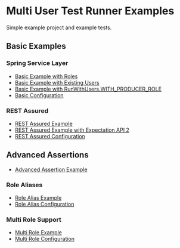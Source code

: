 Multi User Test Runner Examples
===============================

Simple example project and example tests.

## Basic Examples

### Spring Service Layer

* [Basic Example with Roles](src/test/java/fi/vincit/mutrproject/feature/todo/TodoServiceIT.java)
* [Basic Example with Existing Users](src/test/java/fi/vincit/mutrproject/feature/todo/TodoServiceWithUsersIT.java)
* [Basic Example with RunWithUsers.WITH_PRODUCER_ROLE](src/test/java/fi/vincit/mutrproject/feature/todo/TodoServiceProducerRoleIT.java)
* [Basic Configuration](src/test/java/fi/vincit/mutrproject/configuration/TestMultiUserConfig.java)

### REST Assured

* [REST Assured Example](src/test/java/fi/vincit/mutrproject/feature/todo/RestAssuredIT.java)
* [REST Assured Example with Expectation API 2](src/test/java/fi/vincit/mutrproject/feature/todo/RestAssuredExpectation2IT.java)
* [REST Assured Configuration](src/test/java/fi/vincit/mutrproject/configuration/TestMultiUserRestConfig.java)

## Advanced Assertions

* [Advanced Assertion Example](src/test/java/fi/vincit/mutrproject/feature/todo/TodoServiceJava8IT.java)

### Role Aliases

* [Role Alias Example](src/test/java/fi/vincit/mutrproject/feature/todo/TodoServiceRoleAliasIT.java)
* [Role Alias Configuration](src/test/java/fi/vincit/mutrproject/configuration/TestMultiUserAliasConfig.java)

### Multi Role Support

* [Multi Role Example](src/test/java/fi/vincit/mutrproject/feature/todo/TodoServiceMultiRoleIT.java)
* [Multi Role Configuration](src/test/java/fi/vincit/mutrproject/configuration/TestMultiRoleConfig.java)
